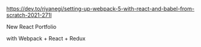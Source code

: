 https://dev.to/riyanegi/setting-up-webpack-5-with-react-and-babel-from-scratch-2021-271l

New React Portfolio 

with Webpack + React + Redux